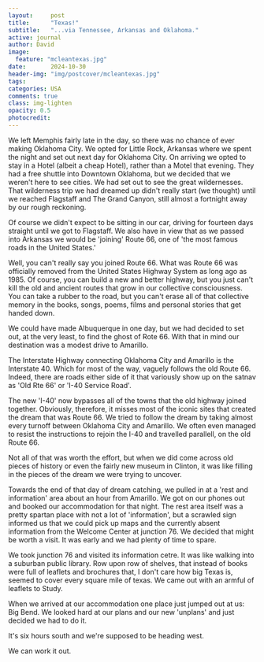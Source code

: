 ```yaml
---
layout:     post
title:      "Texas!"
subtitle:   "...via Tennessee, Arkansas and Oklahoma."
active: journal
author: David
image:
  feature: "mcleantexas.jpg"
date:       2024-10-30
header-img: "img/postcover/mcleantexas.jpg"
tags: 
categories: USA
comments: true
class: img-lighten 
opacity: 0.5
photocredit:
---
```


We left Memphis fairly late in the day, so there was no chance of ever making Oklahoma City. We opted for Little Rock, Arkansas where we spent the night and set out next day for Oklahoma City. On arriving we opted to stay in a Hotel (albeit a cheap Hotel), rather than a Motel that evening. They had a free shuttle into Downtown Oklahoma, but we decided that we weren't here to see cities. We had set out to see the great wildernesses. That wilderness trip we had dreamed up didn't really start (we thought) until we reached Flagstaff and The Grand Canyon, still almost a fortnight away by our rough reckoning.

Of course we didn't expect to be sitting in our car, driving for fourteen days straight until we got to Flagstaff. We also have in view that as we passed into Arkansas we would be 'joining' Route 66, one of 'the most famous roads in the United States.' 

Well, you can't really say you joined Route 66. What was Route 66 was officially removed from the United States Highway System as long ago as 1985. Of course, you can build a new and better highway, but you just can't kill the old and ancient routes that grow in our collective consciousness. You can take a rubber to the road, but you can't erase all of that collective memory in the books, songs, poems, films and personal stories that get handed down.

We could have made Albuquerque in one day, but we had decided to set out, at the very least, to find the ghost of Rote 66. With that in mind our destination was a modest drive to Amarillo.

The Interstate Highway connecting Oklahoma City and Amarillo is the Interstate 40. Which for most of the way, vaguely follows the old Route 66. Indeed, there are roads either side of it that variously show up on the satnav as 'Old Rte 66' or 'I-40 Service Road'. 

The new 'I-40' now bypasses all of the towns that the old highway joined together. Obviously, therefore, it misses most of the iconic sites that created the dream that was Route 66. We tried to follow the dream by taking almost every turnoff between Oklahoma City and Amarillo. We often even managed to resist the instructions to rejoin the I-40 and travelled parallell, on the old Route 66.

Not all of that was worth the effort, but when we did come across old pieces of history or even the fairly new museum in Clinton, it was like filling in the pieces of the dream we were trying to uncover.

Towards the end of that day of dream catching, we pulled in at a 'rest and information' area about an hour from Amarillo. We got on our phones out and booked our accommodation for that night. The rest area itself was a pretty spartan place with not a lot of 'information', but a scrawled sign informed us that we could pick up maps and the currently absent information from the Welcome Center at junction 76. We decided that might be worth a visit. It was early and we had plenty of time to spare.

We took junction 76 and visited its information cetre. It was like walking into a suburban public library. Row upon row of shelves, that instead of books were full of leaflets and brochures that, I don't care how big Texas is, seemed to cover every square mile of texas. We came out with an armful of leaflets to Study. 

When we arrived at our accommodation one place just jumped out at us: Big Bend. We looked hard at our plans and our new 'unplans' and just decided we had to do it. 

It's six hours south and we're supposed to be heading west.

We can work it out.







